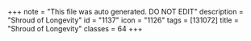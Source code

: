+++
note = "This file was auto generated. DO NOT EDIT"
description = "Shroud of Longevity"
id = "1137"
icon = "1126"
tags = [131072]
title = "Shroud of Longevity"
classes = 64
+++
